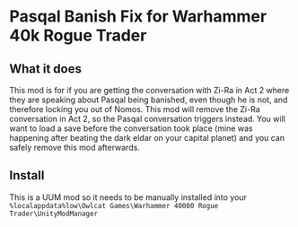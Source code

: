 ﻿# Pasqal Banish Fix for Warhammer 40k Rogue Trader

## What it does
This mod is for if you are getting the conversation with Zi-Ra in Act 2 where they are speaking about Pasqal being banished, even though he is not, and therefore locking you out of Nomos.
This mod will remove the Zi-Ra conversation in Act 2, so the Pasqal conversation triggers instead.
You will want to load a save before the conversation took place (mine was happening after beating the dark eldar on your capital planet) and you can safely remove this mod afterwards.


## Install
This is a UUM mod so it needs to be manually installed into your `%localappdata%low\Owlcat Games\Warhammer 40000 Rogue Trader\UnityModManager`
